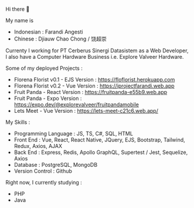 Hi there 👋

My name is
- Indonesian : Farandi Angesti
- Chinese : Djiauw Chao Chong / 饶超崇

Currenty I working for PT Cerberus Sinergi Datasistem as a Web Developer,
I also have a Computer Hardware Business i.e. Explore Valveer Hardware.

Some of my deployed Projects :
- Florena Florist v0.1 - EJS Version : https://floflorist.herokuapp.com
- Florena Florist v0.2 - Vue Version : https://iprojectfarandi.web.app
- Fruit Panda - React Version : https://fruitpanda-e55b9.web.app
- Fruit Panda - Expo Version : https://expo.dev/@explorevalveer/fruitpandamobile
- Lets Meet - Vue Version : https://lets-meet-c21c6.web.app/

My Skills :
- Programming Language : JS, TS, C#, SQL, HTML
- Front End : Vue, React, React Native, JQuery, EJS, Bootstrap, Tailwind, Redux, Axios, AJAX
- Back End : Express, Redis, Apollo GraphQL, Supertest / Jest, Sequelize, Axios
- Database : PostgreSQL, MongoDB
- Version Control : Github

Right now, I currently studying :
- PHP
- Java
